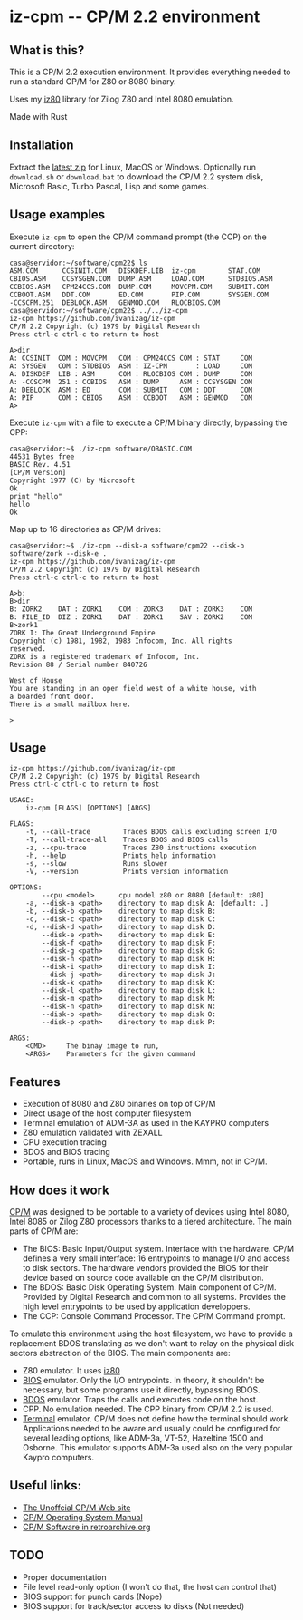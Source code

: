 # iz-cpm -- CP/M 2.2 environment

## What is this?

This is a CP/M 2.2 execution environment. It provides everything needed to run a standard CP/M for Z80 or 8080 binary.

Uses my [iz80](https://github.com/ivanizag/iz80) library for Zilog Z80 and Intel 8080 emulation.

Made with Rust

## Installation
Extract the [latest zip](https://github.com/ivanizag/iz-cpm/releases) for Linux, MacOS or Windows. Optionally run `download.sh` or `download.bat`  to download the CP/M 2.2 system disk, Microsoft Basic, Turbo Pascal, Lisp and some games.

## Usage examples

Execute `iz-cpm` to open the CP/M command prompt (the CCP) on the current directory:
```console
casa@servidor:~/software/cpm22$ ls
ASM.COM      CCSINIT.COM   DISKDEF.LIB  iz-cpm        STAT.COM
CBIOS.ASM    CCSYSGEN.COM  DUMP.ASM     LOAD.COM      STDBIOS.ASM
CCBIOS.ASM   CPM24CCS.COM  DUMP.COM     MOVCPM.COM    SUBMIT.COM
CCBOOT.ASM   DDT.COM       ED.COM       PIP.COM       SYSGEN.COM
-CCSCPM.251  DEBLOCK.ASM   GENMOD.COM   RLOCBIOS.COM
casa@servidor:~/software/cpm22$ ../../iz-cpm 
iz-cpm https://github.com/ivanizag/iz-cpm
CP/M 2.2 Copyright (c) 1979 by Digital Research
Press ctrl-c ctrl-c to return to host

A>dir
A: CCSINIT  COM : MOVCPM   COM : CPM24CCS COM : STAT     COM
A: SYSGEN   COM : STDBIOS  ASM : IZ-CPM       : LOAD     COM
A: DISKDEF  LIB : ASM      COM : RLOCBIOS COM : DUMP     COM
A: -CCSCPM  251 : CCBIOS   ASM : DUMP     ASM : CCSYSGEN COM
A: DEBLOCK  ASM : ED       COM : SUBMIT   COM : DDT      COM
A: PIP      COM : CBIOS    ASM : CCBOOT   ASM : GENMOD   COM
A>
```

Execute `iz-cpm` with a file to execute a CP/M binary directly, bypassing the CPP:
```console
casa@servidor:~$ ./iz-cpm software/OBASIC.COM 
44531 Bytes free
BASIC Rev. 4.51
[CP/M Version]
Copyright 1977 (C) by Microsoft
Ok
print "hello"
hello
Ok

```

Map up to 16 directories as CP/M drives:
```console
casa@servidor:~$ ./iz-cpm --disk-a software/cpm22 --disk-b software/zork --disk-e .
iz-cpm https://github.com/ivanizag/iz-cpm
CP/M 2.2 Copyright (c) 1979 by Digital Research
Press ctrl-c ctrl-c to return to host

A>b:
B>dir
B: ZORK2    DAT : ZORK1    COM : ZORK3    DAT : ZORK3    COM
B: FILE_ID  DIZ : ZORK1    DAT : ZORK1    SAV : ZORK2    COM
B>zork1
ZORK I: The Great Underground Empire
Copyright (c) 1981, 1982, 1983 Infocom, Inc. All rights
reserved.
ZORK is a registered trademark of Infocom, Inc.
Revision 88 / Serial number 840726

West of House
You are standing in an open field west of a white house, with
a boarded front door.
There is a small mailbox here.

>
```

## Usage
```
iz-cpm https://github.com/ivanizag/iz-cpm
CP/M 2.2 Copyright (c) 1979 by Digital Research
Press ctrl-c ctrl-c to return to host 

USAGE:
    iz-cpm [FLAGS] [OPTIONS] [ARGS]

FLAGS:
    -t, --call-trace        Traces BDOS calls excluding screen I/O
    -T, --call-trace-all    Traces BDOS and BIOS calls
    -z, --cpu-trace         Traces Z80 instructions execution
    -h, --help              Prints help information
    -s, --slow              Runs slower
    -V, --version           Prints version information

OPTIONS:
        --cpu <model>      cpu model z80 or 8080 [default: z80]
    -a, --disk-a <path>    directory to map disk A: [default: .]
    -b, --disk-b <path>    directory to map disk B:
    -c, --disk-c <path>    directory to map disk C:
    -d, --disk-d <path>    directory to map disk D:
        --disk-e <path>    directory to map disk E:
        --disk-f <path>    directory to map disk F:
        --disk-g <path>    directory to map disk G:
        --disk-h <path>    directory to map disk H:
        --disk-i <path>    directory to map disk I:
        --disk-j <path>    directory to map disk J:
        --disk-k <path>    directory to map disk K:
        --disk-l <path>    directory to map disk L:
        --disk-m <path>    directory to map disk M:
        --disk-n <path>    directory to map disk N:
        --disk-o <path>    directory to map disk O:
        --disk-p <path>    directory to map disk P:

ARGS:
    <CMD>     The binay image to run, 
    <ARGS>    Parameters for the given command
```

## Features

- Execution of 8080 and Z80 binaries on top of CP/M
- Direct usage of the host computer filesystem
- Terminal emulation of ADM-3A as used in the KAYPRO computers
- Z80 emulation validated with ZEXALL
- CPU execution tracing
- BDOS and BIOS tracing
- Portable, runs in Linux, MacOS and Windows. Mmm, not in CP/M.

## How does it work

[CP/M](https://en.wikipedia.org/wiki/CP/M) was designed to be portable to a variety of devices using Intel 8080, Intel 8085 or Zilog Z80 processors thanks to a tiered architecture. The main parts of CP/M are:

- The BIOS: Basic Input/Output system. Interface with the hardware. CP/M defines a very small interface: 16 entrypoints to manage I/O and access to disk sectors. The hardware vendors provided the BIOS for their device based on source code available on the CP/M distribution.
- The BDOS: Basic Disk Operating System. Main component of CP/M. Provided by Digital Research and common to all systems. Provides the high level entrypoints to be used by application developpers.
- The CCP: Console Command Processor. The CP/M Command prompt.

To emulate this environment using the host filesystem, we have to provide a replacement BDOS translating as we don't want to relay on the physical disk sectors abstraction of the BIOS. The main components are:

- Z80 emulator. It uses [iz80](https://github.com/ivanizag/iz80)
- [BIOS](src/bios.rs) emulator. Only the I/O entrypoints. In theory, it shouldn't be necessary, but some programs use it directly, bypassing BDOS.
- [BDOS](src/bdos.rs) emulator. Traps the calls and executes code on the  host.
- CPP. No emulation needed. The CPP binary from CP/M 2.2 is used.
- [Terminal](src/terminal.rs) emulator. CP/M does not define how the terminal should work. Applications needed to be aware and usually could be configured for several leading options, like ADM-3a, VT-52, Hazeltine 1500 and Osborne. This emulator supports ADM-3a used also on the very popular Kaypro computers.

## Useful links:

- [The Unoffcial CP/M Web site](http://www.cpm.z80.de/)
- [CP/M Operating System Manual](http://www.gaby.de/cpm/manuals/archive/cpm22htm/)
- [CP/M Software in retroarchive.org](http://www.retroarchive.org/cpm/)

## TODO
- Proper documentation
- File level read-only option (I won't do that, the host can control that)
- BIOS support for punch cards (Nope)
- BIOS support for track/sector access to disks (Not needed)
